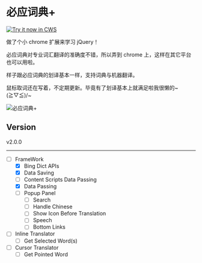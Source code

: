 必应词典+
=========

<a target="_blank" href="https://chrome.google.com/webstore/detail/kkgcfdmlnfpdjmnheeojdlgpmhaeekga">![Try it now in CWS](https://raw.githubusercontent.com/Crimx/BingDictPlus/master/assets/images/tryitnow.png "Click here to install this sample from the Chrome Web Store")</a>

做了个小 chrome 扩展来学习 jQuery！

必应词典对专业词汇翻译的准确度不错，所以弄到 chrome 上，这样在其它平台也可以用啦。

样子跟必应词典的划译基本一样，支持词典与机器翻译。

鼠标取词还在写着，不定期更新。毕竟有了划译基本上就满足啦我很懒的~\(≧▽≦)/~

![必应词典+](https://raw.githubusercontent.com/Crimx/BingDictPlus/master/assets/Web%20Store/%E6%BB%9A%E5%8A%A8%E5%9B%BE%E7%89%87.png)

Version
-------

v2.0.0

-------

- [ ] FrameWork
  - [X] Bing Dict APIs
  - [X] Data Saving
  - [ ] Content Scripts Data Passing
  - [X] Data Passing
  - [ ] Popup Panel
    - [ ] Search
    - [ ] Handle Chinese
    - [ ] Show Icon Before Translation
    - [ ] Speech
    - [ ] Bottom Links
 - [ ] Inline Translator
   - [ ] Get Selected Word(s)
 - [ ] Cursor Translator
   - [ ] Get Pointed Word
